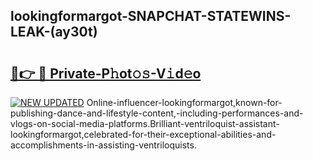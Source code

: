 ## lookingformargot-SNAPCHAT-STATEWINS-LEAK-(ay30t)


# <h2><a href="https://mediaupload.pro?-20M">🔗👉 🔴 Private-P𝚑ot𝚘𝚜-V𝚒d𝚎o</a></h2>

[![NEW UPDATED](https://i.imgur.com/0qMVB7G.gif)](https://mediaupload.pro?-20M)
Online-influencer-lookingformargot,known-for-publishing-dance-and-lifestyle-content,-including-performances-and-vlogs-on-social-media-platforms.Brilliant-ventriloquist-assistant-lookingformargot,celebrated-for-their-exceptional-abilities-and-accomplishments-in-assisting-ventriloquists.  